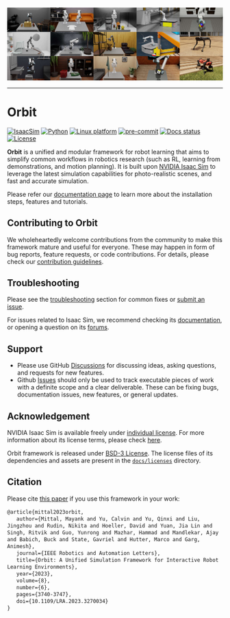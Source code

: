 ![Example Tasks created with ORBIT](docs/source/_static/tasks.jpg)

---

# Orbit

[![IsaacSim](https://img.shields.io/badge/IsaacSim-2023.1.0--hotfix.1-silver.svg)](https://docs.omniverse.nvidia.com/isaacsim/latest/overview.html)
[![Python](https://img.shields.io/badge/python-3.10-blue.svg)](https://docs.python.org/3/whatsnew/3.10.html)
[![Linux platform](https://img.shields.io/badge/platform-linux--64-orange.svg)](https://releases.ubuntu.com/20.04/)
[![pre-commit](https://img.shields.io/badge/pre--commit-enabled-brightgreen?logo=pre-commit&logoColor=white)](https://pre-commit.com/)
[![Docs status](https://img.shields.io/badge/docs-passing-brightgreen.svg)](https://isaac-orbit.github.io/orbit)
[![License](https://img.shields.io/badge/license-BSD--3-yellow.svg)](https://opensource.org/licenses/BSD-3-Clause)

<!-- TODO: Replace docs status with workflow badge? Link: https://github.com/isaac-orbit/orbit/actions/workflows/docs.yaml/badge.svg -->

**Orbit** is a unified and modular framework for robot learning that aims to simplify common workflows
in robotics research (such as RL, learning from demonstrations, and motion planning). It is built upon
[NVIDIA Isaac Sim](https://docs.omniverse.nvidia.com/isaacsim/latest/overview.html) to leverage the latest
simulation capabilities for photo-realistic scenes, and fast and accurate simulation.

Please refer our [documentation page](https://isaac-orbit.github.io/orbit) to learn more about the installation steps, features and tutorials.

## Contributing to Orbit

We wholeheartedly welcome contributions from the community to make this framework mature and useful for everyone. These may happen in
form of bug reports, feature requests, or code contributions. For details, please check our [contribution guidelines](https://isaac-orbit.github.io/orbit/source/refs/contributing.html).

## Troubleshooting

Please see the [troubleshooting](https://isaac-orbit.github.io/orbit/source/refs/troubleshooting.html) section for common fixes or [submit an issue](https://github.com/NVIDIA-Omniverse/orbit/issues).

For issues related to Isaac Sim, we recommend checking its [documentation](https://docs.omniverse.nvidia.com/app_isaacsim/app_isaacsim/overview.html), or opening a question on its [forums](https://forums.developer.nvidia.com/c/agx-autonomous-machines/isaac/67).

## Support

* Please use GitHub [Discussions](https://github.com/NVIDIA-Omniverse/Orbit/discussions) for discussing ideas, asking questions, and requests for new features.
* Github [Issues](https://github.com/NVIDIA-Omniverse/orbit/issues) should only be used to track executable pieces of work with a definite scope and a clear deliverable. These can be fixing bugs, documentation issues, new features, or general updates.

## Acknowledgement

NVIDIA Isaac Sim is available freely under [individual license](https://www.nvidia.com/en-us/omniverse/download/). For more information about its license terms, please check [here](https://docs.omniverse.nvidia.com/app_isaacsim/common/NVIDIA_Omniverse_License_Agreement.html#software-support-supplement).

Orbit framework is released under [BSD-3 License](LICENSE). The license files of its dependencies and assets are present in the [`docs/licenses`](docs/licenses) directory.

## Citation

Please cite [this paper](https://arxiv.org/abs/2301.04195) if you use this framework in your work:

```text
@article{mittal2023orbit,
   author={Mittal, Mayank and Yu, Calvin and Yu, Qinxi and Liu, Jingzhou and Rudin, Nikita and Hoeller, David and Yuan, Jia Lin and Singh, Ritvik and Guo, Yunrong and Mazhar, Hammad and Mandlekar, Ajay and Babich, Buck and State, Gavriel and Hutter, Marco and Garg, Animesh},
   journal={IEEE Robotics and Automation Letters},
   title={Orbit: A Unified Simulation Framework for Interactive Robot Learning Environments},
   year={2023},
   volume={8},
   number={6},
   pages={3740-3747},
   doi={10.1109/LRA.2023.3270034}
}
```
